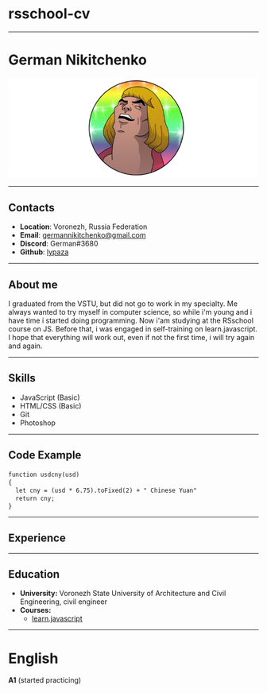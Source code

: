 # rsschool-cv

---

#  German Nikitchenko   

![lypaza](https://github.com/lypaza/rsschool-cv/blob/main/img/newheman.png?raw=true "n")

---
 
## **Contacts** 
 
 
* **Location**: Voronezh, Russia Federation 
* **Email**: germannikitchenko@gmail.com   
* **Discord**: German#3680
* **Github**: [lypaza](https://github.com/lypaza)

---

## **About me**

I graduated from the VSTU, but did not go to work in my specialty.
Me always wanted to try myself in computer science, so while i'm young and i have time i started doing programming.
Now i'am studying at the RSschool course on JS. Before that, i was engaged in self-training on learn.javascript. 
I hope that everything will work out, even if not the first time, i will try again and again.

---
## Skills 

* JavaScript (Basic)
* HTML/CSS (Basic)
* Git
* Photoshop

--- 
## Code Example

```
function usdcny(usd) 
{
  let cny = (usd * 6.75).toFixed(2) + " Chinese Yuan"
  return cny; 
} 
```
---
## Experience
---
## Education
* **University:** Voronezh State University of Architecture and Civil Engineering, 
civil engineer
* **Courses:**
    * [learn.javascript](https://learn.javascript.ru/)
---

# English

**A1** (started practicing)